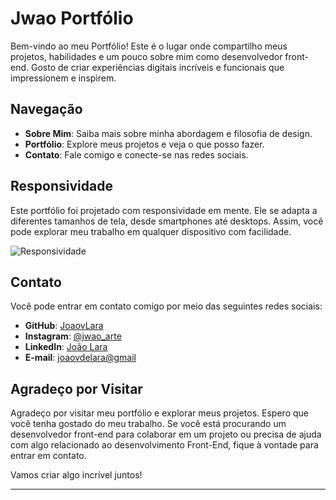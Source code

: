 # Jwao Portfólio

Bem-vindo ao meu Portfólio! Este é o lugar onde compartilho meus projetos, habilidades e um pouco sobre mim como desenvolvedor front-end. Gosto de criar experiências digitais incríveis e funcionais que impressionem e inspirem.

## Navegação

- **Sobre Mim**: Saiba mais sobre minha abordagem e filosofia de design.
- **Portfólio**: Explore meus projetos e veja o que posso fazer.
- **Contato**: Fale comigo e conecte-se nas redes sociais.

## Responsividade

Este portfólio foi projetado com responsividade em mente. Ele se adapta a diferentes tamanhos de tela, desde smartphones até desktops. Assim, você pode explorar meu trabalho em qualquer dispositivo com facilidade.

![Responsividade](link_para_uma_imagem_que_destaque_a_responsividade)

## Contato

Você pode entrar em contato comigo por meio das seguintes redes sociais:

- **GitHub**: [JoaovLara](https://github.com/JoaovLara)
- **Instagram**: [@jwao_arte](https://www.instagram.com/jwao_arte/)
- **LinkedIn**: [João Lara](https://www.linkedin.com/in/joaovlara/)
- **E-mail**: [joaovdelara@gmail](mailto:joaovdelara@gmail.com)

## Agradeço por Visitar

Agradeço por visitar meu portfólio e explorar meus projetos. Espero que você tenha gostado do meu trabalho. Se você está procurando um desenvolvedor front-end para colaborar em um projeto ou precisa de ajuda com algo relacionado ao desenvolvimento Front-End, fique à vontade para entrar em contato.

Vamos criar algo incrível juntos!

---
